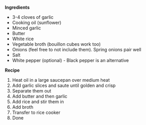 **Ingredients**
- 3-4 cloves of garlic
- Cooking oil (sunflower)
- Minced garlic
- Butter 
- White rice
- Vegetable broth (bouillon cubes work too)
- Onions (feel free to not include them). Spring onions pair well 
- Salt
- White pepper (optional) - Black pepper is an alternative

**Recipe**
1. Heat oil in a large saucepan over medium heat
2. Add garlic slices and saute until golden and crisp
3. Separate them out
4. Add butter and then garlic
5. Add rice and stir them in
6. Add broth 
7. Transfer to rice cooker
8. Done